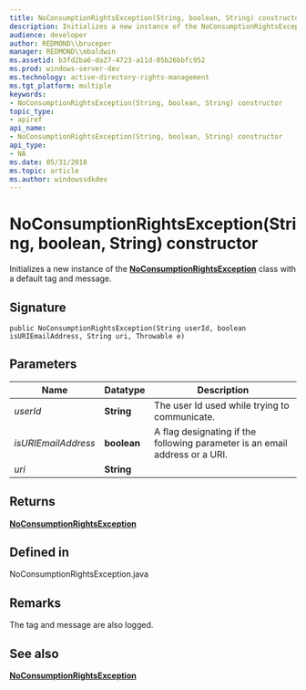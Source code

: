```yaml
---
title: NoConsumptionRightsException(String, boolean, String) constructor
description: Initializes a new instance of the NoConsumptionRightsException class with a default tag and message.
audience: developer
author: REDMOND\\bruceper
manager: REDMOND\\mbaldwin
ms.assetid: b3fd2ba6-da27-4723-a11d-05b26bbfc952
ms.prod: windows-server-dev
ms.technology: active-directory-rights-management
ms.tgt_platform: multiple
keywords:
- NoConsumptionRightsException(String, boolean, String) constructor
topic_type:
- apiref
api_name:
- NoConsumptionRightsException(String, boolean, String) constructor
api_type:
- NA
ms.date: 05/31/2018
ms.topic: article
ms.author: windowssdkdev
---
```


# NoConsumptionRightsException(String, boolean, String) constructor

Initializes a new instance of the [**NoConsumptionRightsException**](noconsumptionrightsexception-class-java.md) class with a default tag and message.

## Signature

``` syntax
public NoConsumptionRightsException(String userId, boolean isURIEmailAddress, String uri, Throwable e)
```

## Parameters



| Name                           | Datatype               | Description                                                                            |
|--------------------------------|------------------------|----------------------------------------------------------------------------------------|
| *userId*<br/>            | **String**<br/>  | The user Id used while trying to communicate.<br/>                               |
| *isURIEmailAddress*<br/> | **boolean**<br/> | A flag designating if the following parameter is an email address or a URI.<br/> |
| *uri*<br/>               | **String**<br/>  |                                                                                        |



 

## Returns

[**NoConsumptionRightsException**](noconsumptionrightsexception-class-java.md)

## Defined in

NoConsumptionRightsException.java

## Remarks

The tag and message are also logged.

## See also

<dl> <dt>

[**NoConsumptionRightsException**](noconsumptionrightsexception-class-java.md)
</dt> </dl>

 

 





